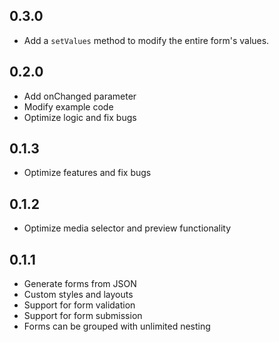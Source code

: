 ## 0.3.0

- Add a `setValues` method to modify the entire form's values.

## 0.2.0

- Add onChanged parameter
- Modify example code
- Optimize logic and fix bugs

## 0.1.3

- Optimize features and fix bugs

## 0.1.2

- Optimize media selector and preview functionality

## 0.1.1

- Generate forms from JSON
- Custom styles and layouts
- Support for form validation
- Support for form submission
- Forms can be grouped with unlimited nesting
